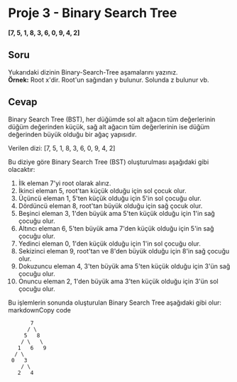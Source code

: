 # Proje 3 - Binary Search Tree
**[7, 5, 1, 8, 3, 6, 0, 9, 4, 2]**

## Soru 

Yukarıdaki dizinin Binary-Search-Tree aşamalarını yazınız.  
**Örnek:** Root x'dir. Root'un sağından y bulunur. Solunda z bulunur vb.

## Cevap 

Binary Search Tree (BST), her düğümde sol alt ağacın tüm değerlerinin düğüm değerinden küçük, sağ alt ağacın tüm değerlerinin ise düğüm değerinden büyük olduğu bir ağaç yapısıdır.

Verilen dizi: [7, 5, 1, 8, 3, 6, 0, 9, 4, 2]

Bu diziye göre Binary Search Tree (BST) oluşturulması aşağıdaki gibi olacaktır:

1.  İlk eleman 7'yi root olarak alırız.
2.  İkinci eleman 5, root'tan küçük olduğu için sol çocuk olur.
3.  Üçüncü eleman 1, 5'ten küçük olduğu için 5'in sol çocuğu olur.
4.  Dördüncü eleman 8, root'tan büyük olduğu için sağ çocuk olur.
5.  Beşinci eleman 3, 1'den büyük ama 5'ten küçük olduğu için 1'in sağ çocuğu olur.
6.  Altıncı eleman 6, 5'ten büyük ama 7'den küçük olduğu için 5'in sağ çocuğu olur.
7.  Yedinci eleman 0, 1'den küçük olduğu için 1'in sol çocuğu olur.
8.  Sekizinci eleman 9, root'tan ve 8'den büyük olduğu için 8'in sağ çocuğu olur.
9.  Dokuzuncu eleman 4, 3'ten büyük ama 5'ten küçük olduğu için 3'ün sağ çocuğu olur.
10.  Onuncu eleman 2, 1'den büyük ama 3'ten küçük olduğu için 3'ün sol çocuğu olur.

Bu işlemlerin sonunda oluşturulan Binary Search Tree aşağıdaki gibi olur:
markdownCopy code

   
               
           7  
          / \
         5   8
        / \   \
       1   6   9 
      / \   
     0   3  
        / \
       2   4  
